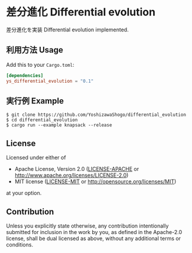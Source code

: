 # 差分進化 Differential evolution

差分進化を実装
Differential evolution implemented.

## 利用方法 Usage

Add this to your `Cargo.toml`:

```toml
[dependencies]
ys_differential_evolution = "0.1"
```

## 実行例 Example

    $ git clone https://github.com/YoshizawaShogo/differential_evolution
    $ cd differential_evolution
    $ cargo run --example knapsack --release

## License

Licensed under either of

 * Apache License, Version 2.0
   ([LICENSE-APACHE](LICENSE-APACHE) or http://www.apache.org/licenses/LICENSE-2.0)
 * MIT license
   ([LICENSE-MIT](LICENSE-MIT) or http://opensource.org/licenses/MIT)

at your option.

## Contribution

Unless you explicitly state otherwise, any contribution intentionally submitted
for inclusion in the work by you, as defined in the Apache-2.0 license, shall be
dual licensed as above, without any additional terms or conditions.